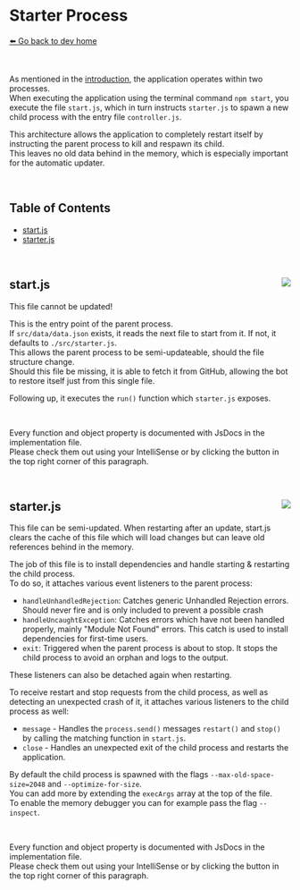 # Starter Process
[⬅️ Go back to dev home](./#readme)

&nbsp;

As mentioned in the [introduction](./introduction.md), the application operates within two processes.  
When executing the application using the terminal command `npm start`, you execute the file `start.js`, which in turn instructs `starter.js` to spawn a new child process with the entry file `controller.js`.

This architecture allows the application to completely restart itself by instructing the parent process to kill and respawn its child.  
This leaves no old data behind in the memory, which is especially important for the automatic updater.  

&nbsp;

## Table of Contents
- [start.js](#startjs-)
- [starter.js](#starterjs-)

&nbsp;

## start.js <a href="/start.js" target="_blank"><img align="right" src="https://img.shields.io/badge/<%2F>%20Source-darkcyan"></a>

This file cannot be updated!

This is the entry point of the parent process.  
If `src/data/data.json` exists, it reads the next file to start from it. If not, it defaults to `./src/starter.js`.  
This allows the parent process to be semi-updateable, should the file structure change.  
Should this file be missing, it is able to fetch it from GitHub, allowing the bot to restore itself just from this single file.  

Following up, it executes the `run()` function which `starter.js` exposes.  

&nbsp;

Every function and object property is documented with JsDocs in the implementation file.  
Please check them out using your IntelliSense or by clicking the button in the top right corner of this paragraph.

&nbsp;

## starter.js <a href="/src/starter.js" target="_blank"><img align="right" src="https://img.shields.io/badge/<%2F>%20Source-darkcyan"></a>

This file can be semi-updated. When restarting after an update, start.js clears the cache of this file which will load changes but can leave old references behind in the memory. 

The job of this file is to install dependencies and handle starting & restarting the child process.  
To do so, it attaches various event listeners to the parent process:  
- `handleUnhandledRejection`: Catches generic Unhandled Rejection errors. Should never fire and is only included to prevent a possible crash
- `handleUncaughtException`: Catches errors which have not been handled properly, mainly "Module Not Found" errors. This catch is used to install dependencies for first-time users.
- `exit`: Triggered when the parent process is about to stop. It stops the child process to avoid an orphan and logs to the output.

These listeners can also be detached again when restarting.

To receive restart and stop requests from the child process, as well as detecting an unexpected crash of it, it attaches various listeners to the child process as well:  
- `message` - Handles the `process.send()` messages `restart()` and `stop()` by calling the matching function in `start.js`.
- `close` - Handles an unexpected exit of the child process and restarts the application.

By default the child process is spawned with the flags `--max-old-space-size=2048` and `--optimize-for-size`.  
You can add more by extending the `execArgs` array at the top of the file.  
To enable the memory debugger you can for example pass the flag `--inspect`.

&nbsp;

Every function and object property is documented with JsDocs in the implementation file.  
Please check them out using your IntelliSense or by clicking the button in the top right corner of this paragraph.